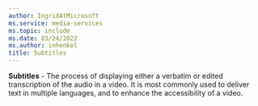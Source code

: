 ```yaml
---
author: IngridAtMicrosoft
ms.service: media-services
ms.topic: include
ms.date: 03/24/2022
ms.author: inhenkel
title: Subtitles
---
```


**Subtitles** - The process of displaying either a verbatim or edited transcription of the audio in a video. It is most commonly used to deliver text in multiple languages, and to enhance the accessibility of a video.
